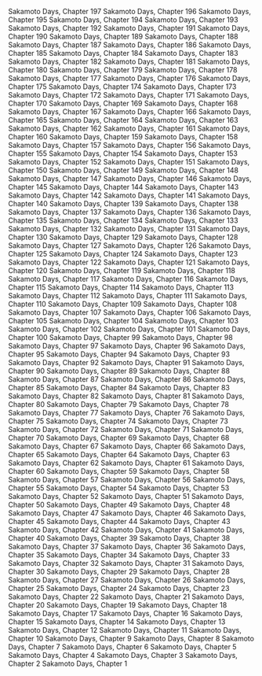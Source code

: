 Sakamoto Days, Chapter 197
Sakamoto Days, Chapter 196
Sakamoto Days, Chapter 195
Sakamoto Days, Chapter 194
Sakamoto Days, Chapter 193
Sakamoto Days, Chapter 192
Sakamoto Days, Chapter 191
Sakamoto Days, Chapter 190
Sakamoto Days, Chapter 189
Sakamoto Days, Chapter 188
Sakamoto Days, Chapter 187
Sakamoto Days, Chapter 186
Sakamoto Days, Chapter 185
Sakamoto Days, Chapter 184
Sakamoto Days, Chapter 183
Sakamoto Days, Chapter 182
Sakamoto Days, Chapter 181
Sakamoto Days, Chapter 180
Sakamoto Days, Chapter 179
Sakamoto Days, Chapter 178
Sakamoto Days, Chapter 177
Sakamoto Days, Chapter 176
Sakamoto Days, Chapter 175
Sakamoto Days, Chapter 174
Sakamoto Days, Chapter 173
Sakamoto Days, Chapter 172
Sakamoto Days, Chapter 171
Sakamoto Days, Chapter 170
Sakamoto Days, Chapter 169
Sakamoto Days, Chapter 168
Sakamoto Days, Chapter 167
Sakamoto Days, Chapter 166
Sakamoto Days, Chapter 165
Sakamoto Days, Chapter 164
Sakamoto Days, Chapter 163
Sakamoto Days, Chapter 162
Sakamoto Days, Chapter 161
Sakamoto Days, Chapter 160
Sakamoto Days, Chapter 159
Sakamoto Days, Chapter 158
Sakamoto Days, Chapter 157
Sakamoto Days, Chapter 156
Sakamoto Days, Chapter 155
Sakamoto Days, Chapter 154
Sakamoto Days, Chapter 153
Sakamoto Days, Chapter 152
Sakamoto Days, Chapter 151
Sakamoto Days, Chapter 150
Sakamoto Days, Chapter 149
Sakamoto Days, Chapter 148
Sakamoto Days, Chapter 147
Sakamoto Days, Chapter 146
Sakamoto Days, Chapter 145
Sakamoto Days, Chapter 144
Sakamoto Days, Chapter 143
Sakamoto Days, Chapter 142
Sakamoto Days, Chapter 141
Sakamoto Days, Chapter 140
Sakamoto Days, Chapter 139
Sakamoto Days, Chapter 138
Sakamoto Days, Chapter 137
Sakamoto Days, Chapter 136
Sakamoto Days, Chapter 135
Sakamoto Days, Chapter 134
Sakamoto Days, Chapter 133
Sakamoto Days, Chapter 132
Sakamoto Days, Chapter 131
Sakamoto Days, Chapter 130
Sakamoto Days, Chapter 129
Sakamoto Days, Chapter 128
Sakamoto Days, Chapter 127
Sakamoto Days, Chapter 126
Sakamoto Days, Chapter 125
Sakamoto Days, Chapter 124
Sakamoto Days, Chapter 123
Sakamoto Days, Chapter 122
Sakamoto Days, Chapter 121
Sakamoto Days, Chapter 120
Sakamoto Days, Chapter 119
Sakamoto Days, Chapter 118
Sakamoto Days, Chapter 117
Sakamoto Days, Chapter 116
Sakamoto Days, Chapter 115
Sakamoto Days, Chapter 114
Sakamoto Days, Chapter 113
Sakamoto Days, Chapter 112
Sakamoto Days, Chapter 111
Sakamoto Days, Chapter 110
Sakamoto Days, Chapter 109
Sakamoto Days, Chapter 108
Sakamoto Days, Chapter 107
Sakamoto Days, Chapter 106
Sakamoto Days, Chapter 105
Sakamoto Days, Chapter 104
Sakamoto Days, Chapter 103
Sakamoto Days, Chapter 102
Sakamoto Days, Chapter 101
Sakamoto Days, Chapter 100
Sakamoto Days, Chapter 99
Sakamoto Days, Chapter 98
Sakamoto Days, Chapter 97
Sakamoto Days, Chapter 96
Sakamoto Days, Chapter 95
Sakamoto Days, Chapter 94
Sakamoto Days, Chapter 93
Sakamoto Days, Chapter 92
Sakamoto Days, Chapter 91
Sakamoto Days, Chapter 90
Sakamoto Days, Chapter 89
Sakamoto Days, Chapter 88
Sakamoto Days, Chapter 87
Sakamoto Days, Chapter 86
Sakamoto Days, Chapter 85
Sakamoto Days, Chapter 84
Sakamoto Days, Chapter 83
Sakamoto Days, Chapter 82
Sakamoto Days, Chapter 81
Sakamoto Days, Chapter 80
Sakamoto Days, Chapter 79
Sakamoto Days, Chapter 78
Sakamoto Days, Chapter 77
Sakamoto Days, Chapter 76
Sakamoto Days, Chapter 75
Sakamoto Days, Chapter 74
Sakamoto Days, Chapter 73
Sakamoto Days, Chapter 72
Sakamoto Days, Chapter 71
Sakamoto Days, Chapter 70
Sakamoto Days, Chapter 69
Sakamoto Days, Chapter 68
Sakamoto Days, Chapter 67
Sakamoto Days, Chapter 66
Sakamoto Days, Chapter 65
Sakamoto Days, Chapter 64
Sakamoto Days, Chapter 63
Sakamoto Days, Chapter 62
Sakamoto Days, Chapter 61
Sakamoto Days, Chapter 60
Sakamoto Days, Chapter 59
Sakamoto Days, Chapter 58
Sakamoto Days, Chapter 57
Sakamoto Days, Chapter 56
Sakamoto Days, Chapter 55
Sakamoto Days, Chapter 54
Sakamoto Days, Chapter 53
Sakamoto Days, Chapter 52
Sakamoto Days, Chapter 51
Sakamoto Days, Chapter 50
Sakamoto Days, Chapter 49
Sakamoto Days, Chapter 48
Sakamoto Days, Chapter 47
Sakamoto Days, Chapter 46
Sakamoto Days, Chapter 45
Sakamoto Days, Chapter 44
Sakamoto Days, Chapter 43
Sakamoto Days, Chapter 42
Sakamoto Days, Chapter 41
Sakamoto Days, Chapter 40
Sakamoto Days, Chapter 39
Sakamoto Days, Chapter 38
Sakamoto Days, Chapter 37
Sakamoto Days, Chapter 36
Sakamoto Days, Chapter 35
Sakamoto Days, Chapter 34
Sakamoto Days, Chapter 33
Sakamoto Days, Chapter 32
Sakamoto Days, Chapter 31
Sakamoto Days, Chapter 30
Sakamoto Days, Chapter 29
Sakamoto Days, Chapter 28
Sakamoto Days, Chapter 27
Sakamoto Days, Chapter 26
Sakamoto Days, Chapter 25
Sakamoto Days, Chapter 24
Sakamoto Days, Chapter 23
Sakamoto Days, Chapter 22
Sakamoto Days, Chapter 21
Sakamoto Days, Chapter 20
Sakamoto Days, Chapter 19
Sakamoto Days, Chapter 18
Sakamoto Days, Chapter 17
Sakamoto Days, Chapter 16
Sakamoto Days, Chapter 15
Sakamoto Days, Chapter 14
Sakamoto Days, Chapter 13
Sakamoto Days, Chapter 12
Sakamoto Days, Chapter 11
Sakamoto Days, Chapter 10
Sakamoto Days, Chapter 9
Sakamoto Days, Chapter 8
Sakamoto Days, Chapter 7
Sakamoto Days, Chapter 6
Sakamoto Days, Chapter 5
Sakamoto Days, Chapter 4
Sakamoto Days, Chapter 3
Sakamoto Days, Chapter 2
Sakamoto Days, Chapter 1